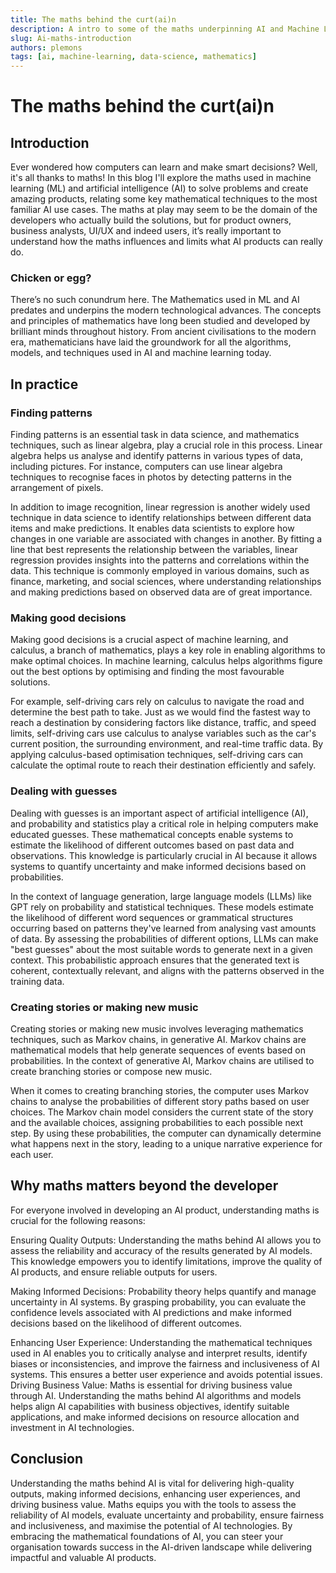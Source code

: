 ```yaml
---
title: The maths behind the curt(ai)n
description: A intro to some of the maths underpinning AI and Machine Learning
slug: Ai-maths-introduction
authors: plemons
tags: [ai, machine-learning, data-science, mathematics]
---
```

# The maths behind the curt(ai)n

## Introduction

Ever wondered how computers can learn and make smart decisions? Well, it's all thanks to maths! In this blog I'll explore the maths used in machine learning (ML) and artificial intelligence (AI) to solve problems and create amazing products, relating some key mathematical techniques to the most familiar AI use cases. The maths at play may seem to be the domain of the developers who actually build the solutions, but for product owners, business analysts, UI/UX and indeed users, it’s really important to understand how the maths influences and limits what AI products can really do.

<!--truncate-->

### Chicken or egg?

There’s no such conundrum here. The Mathematics used in ML and AI predates and underpins the modern technological advances. The concepts and principles of mathematics have long been studied and developed by brilliant minds throughout history. From ancient civilisations to the modern era, mathematicians have laid the groundwork for all the algorithms, models, and techniques used in AI and machine learning today. 

## In practice

### Finding patterns

Finding patterns is an essential task in data science, and mathematics techniques, such as linear algebra, play a crucial role in this process. Linear algebra helps us analyse and identify patterns in various types of data, including pictures. For instance, computers can use linear algebra techniques to recognise faces in photos by detecting patterns in the arrangement of pixels.

In addition to image recognition, linear regression is another widely used technique in data science to identify relationships between different data items and make predictions. It enables data scientists to explore how changes in one variable are associated with changes in another. By fitting a line that best represents the relationship between the variables, linear regression provides insights into the patterns and correlations within the data. This technique is commonly employed in various domains, such as finance, marketing, and social sciences, where understanding relationships and making predictions based on observed data are of great importance.

### Making good decisions

Making good decisions is a crucial aspect of machine learning, and calculus, a branch of mathematics, plays a key role in enabling algorithms to make optimal choices. In machine learning, calculus helps algorithms figure out the best options by optimising and finding the most favourable solutions.

For example, self-driving cars rely on calculus to navigate the road and determine the best path to take. Just as we would find the fastest way to reach a destination by considering factors like distance, traffic, and speed limits, self-driving cars use calculus to analyse variables such as the car's current position, the surrounding environment, and real-time traffic data. By applying calculus-based optimisation techniques, self-driving cars can calculate the optimal route to reach their destination efficiently and safely.

### Dealing with guesses

Dealing with guesses is an important aspect of artificial intelligence (AI), and probability and statistics play a critical role in helping computers make educated guesses. These mathematical concepts enable systems to estimate the likelihood of different outcomes based on past data and observations. This knowledge is particularly crucial in AI because it allows systems to quantify uncertainty and make informed decisions based on probabilities.

In the context of language generation, large language models (LLMs) like GPT rely on probability and statistical techniques. These models estimate the likelihood of different word sequences or grammatical structures occurring based on patterns they've learned from analysing vast amounts of data. By assessing the probabilities of different options, LLMs can make "best guesses" about the most suitable words to generate next in a given context. This probabilistic approach ensures that the generated text is coherent, contextually relevant, and aligns with the patterns observed in the training data.

### Creating stories or making new music

Creating stories or making new music involves leveraging mathematics techniques, such as Markov chains, in generative AI. Markov chains are mathematical models that help generate sequences of events based on probabilities. In the context of generative AI, Markov chains are utilised to create branching stories or compose new music.

When it comes to creating branching stories, the computer uses Markov chains to analyse the probabilities of different story paths based on user choices. The Markov chain model considers the current state of the story and the available choices, assigning probabilities to each possible next step. By using these probabilities, the computer can dynamically determine what happens next in the story, leading to a unique narrative experience for each user.

## Why maths matters beyond the developer

For everyone involved in developing an AI product, understanding maths is crucial for the following reasons:

Ensuring Quality Outputs: Understanding the maths behind AI allows you to assess the reliability and accuracy of the results generated by AI models. This knowledge empowers you to identify limitations, improve the quality of AI products, and ensure reliable outputs for users.

Making Informed Decisions: Probability theory helps quantify and manage uncertainty in AI systems. By grasping probability, you can evaluate the confidence levels associated with AI predictions and make informed decisions based on the likelihood of different outcomes.

Enhancing User Experience: Understanding the mathematical techniques used in AI enables you to critically analyse and interpret results, identify biases or inconsistencies, and improve the fairness and inclusiveness of AI systems. This ensures a better user experience and avoids potential issues.
Driving Business Value: Maths is essential for driving business value through AI. Understanding the maths behind AI algorithms and models helps align AI capabilities with business objectives, identify suitable applications, and make informed decisions on resource allocation and investment in AI technologies.

## Conclusion

Understanding the maths behind AI is vital for delivering high-quality outputs, making informed decisions, enhancing user experiences, and driving business value. Maths equips you with the tools to assess the reliability of AI models, evaluate uncertainty and probability, ensure fairness and inclusiveness, and maximise the potential of AI technologies. By embracing the mathematical foundations of AI, you can steer your organisation towards success in the AI-driven landscape while delivering impactful and valuable AI products. 

